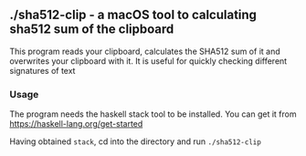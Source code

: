 ## ./sha512-clip - a macOS tool to calculating sha512 sum of the clipboard

This program reads your clipboard, calculates the SHA512 sum of it and
overwrites your clipboard with it. It is useful for quickly checking different
signatures of text

### Usage

The program needs the haskell stack tool to be installed. You can get it from
https://haskell-lang.org/get-started

Having obtained `stack`, cd into the directory and run `./sha512-clip`

